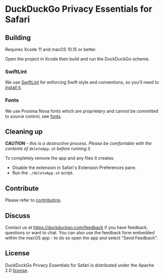 # DuckDuckGo Privacy Essentials for Safari

## Building
Requires Xcode 11 and macOS 10.15 or better.

Open the project in Xcode then build and run the DuckDuckGo scheme.

### SwiftLint
We use [SwiftLint](https://github.com/realm/SwiftLint) for enforcing Swift style and conventions, so you'll need to [install it](https://github.com/realm/SwiftLint#installation).

### Fonts
We use Proxima Nova fonts which are proprietary and cannot be committed to source control, see [fonts](https://github.com/duckduckgo/privacy-essentials-safari/tree/develop/fonts/licensed). 

## Cleaning up

***CAUTION** - this is a destructive process.  Please be comfortable with the contents of `deleteApp.sh` before running it.*

To completely remove the app and any files it creates:

* Disable the extension in Safari's Extension Preferences pane. 
* Run the `./deleteApp.sh` script.

## Contribute
Please refer to [contributing](CONTRIBUTING.md).

## Discuss
Contact us at https://duckduckgo.com/feedback if you have feedback, questions or want to chat.  You can also use the feedback form embedded within the macOS app - to do so open the app and select "Send Feedback".

## License
DuckDuckGo Privacy Essentials for Safari is distributed under the Apache 2.0 [license](https://github.com/duckduckgo/privacy-essentials-safari/blob/master/LICENSE).
